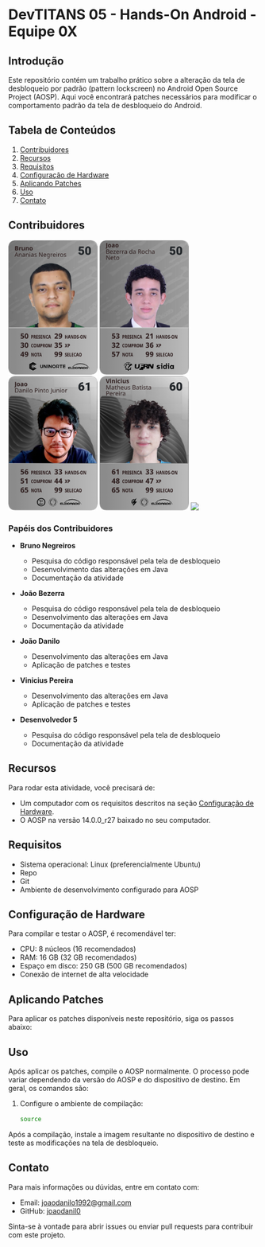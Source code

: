 # DevTITANS 05 - Hands-On Android - Equipe 0X

## Introdução
Este repositório contém um trabalho prático sobre a alteração da tela de desbloqueio por padrão (pattern lockscreen) no Android Open Source Project (AOSP). Aqui você encontrará patches necessários para modificar o comportamento padrão da tela de desbloqueio do Android.

## Tabela de Conteúdos
1. [Contribuidores](#contribuidores)
2. [Recursos](#recursos)
3. [Requisitos](#requisitos)
4. [Configuração de Hardware](#configuração-de-hardware)
5. [Aplicando Patches](#aplicando-patches)
6. [Uso](#uso)
7. [Contato](#contato)

## Contribuidores
<img src="assets/bruno.png" width="180" >
<img src="assets/bezerra.png" width="180" >
<img src="assets/danilo.png" width="180" >
<img src="assets/vinicius.png" width="180" >
<img src="https://github.com/DevTITANS05/Hands-On-Linux-fork-/assets/21023906/85e61f3e-476c-47a4-82d5-4054e856c67b" width="180" >

### Papéis dos Contribuidores
- **Bruno Negreiros**
  - Pesquisa do código responsável pela tela de desbloqueio
  - Desenvolvimento das alterações em Java
  - Documentação da atividade

- **João Bezerra**
  - Pesquisa do código responsável pela tela de desbloqueio
  - Desenvolvimento das alterações em Java
  - Documentação da atividade

- **João Danilo**
  - Desenvolvimento das alterações em Java
  - Aplicação de patches e testes

- **Vinicius Pereira**
  - Desenvolvimento das alterações em Java
  - Aplicação de patches e testes

- **Desenvolvedor 5**
  - Pesquisa do código responsável pela tela de desbloqueio
  - Documentação da atividade

## Recursos
Para rodar esta atividade, você precisará de:
- Um computador com os requisitos descritos na seção [Configuração de Hardware](#configuração-de-hardware).
- O AOSP na versão 14.0.0_r27 baixado no seu computador.

## Requisitos
- Sistema operacional: Linux (preferencialmente Ubuntu)
- Repo
- Git
- Ambiente de desenvolvimento configurado para AOSP

## Configuração de Hardware
Para compilar e testar o AOSP, é recomendável ter:
- CPU: 8 núcleos (16 recomendados)
- RAM: 16 GB (32 GB recomendados)
- Espaço em disco: 250 GB (500 GB recomendados)
- Conexão de internet de alta velocidade

## Aplicando Patches
Para aplicar os patches disponíveis neste repositório, siga os passos abaixo:


## Uso
Após aplicar os patches, compile o AOSP normalmente. O processo pode variar dependendo da versão do AOSP e do dispositivo de destino. Em geral, os comandos são:

1. Configure o ambiente de compilação:
   ```bash
   source 
   ```

Após a compilação, instale a imagem resultante no dispositivo de destino e teste as modificações na tela de desbloqueio.

## Contato
Para mais informações ou dúvidas, entre em contato com:
- Email: [joaodanilo1992@gmail.com](mailto:joaodanilo1992@gmail.com)
- GitHub: [joaodanil0](https://github.com/joaodanil0)

Sinta-se à vontade para abrir issues ou enviar pull requests para contribuir com este projeto.

